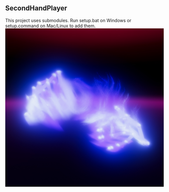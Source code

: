 ## SecondHandPlayer
This project uses submodules. Run setup.bat on Windows or setup.command on Mac/Linux to add them.<br>
<img src="./docs/images/cover.jpg">
